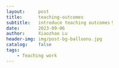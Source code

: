 ```yaml
---
layout:     post
title:      teaching-outcomes
subtitle:   introduce teaching outcomes！
date:       2023-09-06
author:     Xiaozhao Lu
header-img: img/post-bg-balloons.jpg
catalog:    false
tags:
    - Teaching work
---
```

